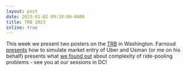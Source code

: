 ```yaml
---
layout: post
date: 2023-01-02 09:10:00-0400
title: TRB 2023
inline: true
---
```


This week we present two posters on the [TRB](https://www.trb.org/AnnualMeeting/AnnualMeeting.aspx) in Washington. Farnoud [presents](/./assets/pdf/FarnoudTRB_poster.pdf)  how to simulate market entry of Uber and Usman (or me on his behalf) presents what [we found out](/./assets/pdf/usman_poster.pdf) about complexity of ride-pooling problems - see you at our sessions in DC!
